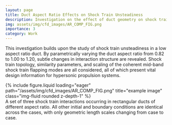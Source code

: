 ```yaml
---
layout: page
title: Duct Aspect Ratio Effects on Shock Train Unsteadiness 
description: Investigation on the effect of duct geometry on shock train dynamics
img: assets/img/cfd_images/AR_COMP_FIG.png
importance: 3
category: Work
---
```


This investigation builds upon the study of shock train unsteadiness in a low aspect ratio duct.
By parametrically varying the duct aspect ratio from 0.82 to 1.00 to 1.20, subtle changes in interaction structure are revealed.
Shock train topology, similarity parameters, and scaling of the coherent mid-band shock train flapping modes are all considered, all of which present vital design information for hypersonic propulsion systems.

<div class="row">
    <div class="col-sm mt-3 mt-md-0">
        {% include figure.liquid loading="eager" path="/assets/img/cfd_images/AR_COMP_FIG.png" title="example image" class="img-fluid rounded z-depth-1" %}
    </div>
</div>
<div class="caption">
    A set of three shock train interactions occurring in rectangular ducts of different aspect ratio. All other initial and boundary conditions are identical across the cases, with only geometric length scales changing from case to case.
</div>

